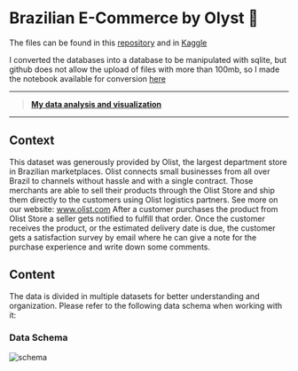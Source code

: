 # Brazilian E-Commerce by Olyst :department_store:
The files can be found in this [repository](https://github.com/FabricioMacena/Data_Analysis/tree/main/Brazillian%20E-Commerce%20by%20Olist/files) and in [Kaggle](https://www.kaggle.com/datasets/olistbr/brazilian-ecommerce)

I converted the databases into a database to be manipulated with sqlite, but github does not allow the upload of files with more than 100mb, so I made the notebook available for conversion [here](https://github.com/FabricioMacena/Data_Analysis/blob/main/Brazillian%20E-Commerce%20by%20Olist/creating_the_database.ipynb)

___

> **[My data analysis and visualization](https://github.com/FabricioMacena/Data_Analysis/blob/main/Brazillian%20E-Commerce%20by%20Olist/brazilian_ecommerce.ipynb)**

___

## Context
This dataset was generously provided by Olist, the largest department store in Brazilian marketplaces. Olist connects small businesses from all over Brazil to channels without hassle and with a single contract. Those merchants are able to sell their products through the Olist Store and ship them directly to the customers using Olist logistics partners. See more on our website: www.olist.com
After a customer purchases the product from Olist Store a seller gets notified to fulfill that order. Once the customer receives the product, or the estimated delivery date is due, the customer gets a satisfaction survey by email where he can give a note for the purchase experience and write down some comments.

## Content
The data is divided in multiple datasets for better understanding and organization. Please refer to the following data schema when working with it:
### Data Schema
![schema](https://i.imgur.com/HRhd2Y0.png)
